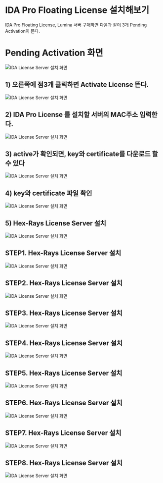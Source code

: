 # IDA Pro Floating License 설치해보기

IDA Pro Floating License, Lumina 서버 구매하면
다음과 같이 3개 Pending Activation이 뜬다.

#  Pending Activation 화면 

![IDA License Server 설치 화면](capture/0.0%20ida%20license%20server%20설치.PNG)

## 1) 오른쪽에 점3개 클릭하면 Activate License 뜬다.
  
![IDA License Server 설치 화면](capture/1.1%20ida%20license%20server%20설치.PNG)

## 2) IDA Pro License 를 설치할 서버의 MAC주소 입력한다.
  
![IDA License Server 설치 화면](capture/1.2%20ida%20license%20server%20설치.PNG)

## 3) active가 확인되면, key와  certificate를 다운로드 할 수 있다
![IDA License Server 설치 화면](capture/1.5%20ida%20license%20server%20설치.PNG)

## 4)  key와  certificate 파일 확인
![IDA License Server 설치 화면](capture/1.11%20ida%20license%20server%20설치.PNG)

## 5) Hex-Rays License Server  설치
![IDA License Server 설치 화면](capture/1.11.2%20ida%20license%20server%20설치.png)

## STEP1. Hex-Rays License Server  설치 
![IDA License Server 설치 화면](capture/1.11.3%20ida%20license%20server%20설치.png)

## STEP2. Hex-Rays License Server  설치 
![IDA License Server 설치 화면](capture/1.11.4%20ida%20license%20server%20설치.PNG)

## STEP3. Hex-Rays License Server  설치 
![IDA License Server 설치 화면](capture/1.11.5%20ida%20license%20server%20설치.PNG)

## STEP4. Hex-Rays License Server  설치 
![IDA License Server 설치 화면](capture/1.11.6%20ida%20license%20server%20설치.PNG)

## STEP5. Hex-Rays License Server  설치 
![IDA License Server 설치 화면](capture/1.11.7%20ida%20license%20server%20설치.PNG)

## STEP6. Hex-Rays License Server  설치 
![IDA License Server 설치 화면](capture/1.11.8%20ida%20license%20server%20설치.PNG)

## STEP7. Hex-Rays License Server  설치 
![IDA License Server 설치 화면](capture/1.11.9%20ida%20license%20server%20설치.PNG)

## STEP8. Hex-Rays License Server  설치 
![IDA License Server 설치 화면](capture/1.11.10%20ida%20license%20server%20설치.PNG)


